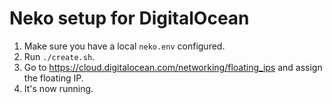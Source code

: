 # Neko setup for DigitalOcean

1. Make sure you have a local `neko.env` configured.
2. Run `./create.sh`.
3. Go to <https://cloud.digitalocean.com/networking/floating_ips> and assign the floating IP.
4. It's now running.
